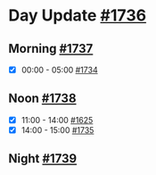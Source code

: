 # Day Update [#1736](https://github.com/sentrei/sentrei/issues/1736)

## Morning [#1737](https://github.com/sentrei/sentrei/issues/1737)

- [x] 00:00 - 05:00 [#1734](https://github.com/sentrei/sentrei/issues/1734)

## Noon [#1738](https://github.com/sentrei/sentrei/issues/1738)

- [x] 11:00 - 14:00 [#1625](https://github.com/sentrei/sentrei/issues/1625)
- [x] 14:00 - 15:00 [#1735](https://github.com/sentrei/sentrei/issues/1735)

## Night [#1739](https://github.com/sentrei/sentrei/issues/1739)
